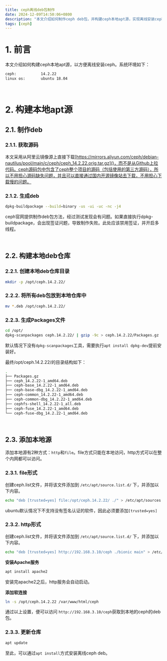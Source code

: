 ```yaml
---
title: ceph离线deb包制作
date: 2024-12-09T14:50:06+0800
description: "本文介绍如何制作ceph deb包，并构建ceph本地apt源，实现离线安装ceph。"
tags: [ceph]
---
```



# 1. 前言
本文介绍如何构建ceph本地apt源，以方便离线安装ceph。系统环境如下：
```bash
ceph:           14.2.22
linux os:       ubuntu 18.04
```
&nbsp;
&nbsp;
# 2. 构建本地apt源
## 2.1. 制作deb
### 2.1.1. 获取源码
本文采用从阿里云镜像源上直接下载[https://mirrors.aliyun.com/ceph/debian-nautilus/pool/main/c/ceph/ceph_14.2.22.orig.tar.gz]()，而不是从Github上拉代码。ceph源码包中包含了ceph整个项目的源码（包括使用的第三方源码），所以不用担心源码缺失问题，并且可以直接通过国内开源镜像站去下载，不用担心下载慢的问题。

### 2.1.2. 生成deb
```bash
dpkg-buildpackage --build=binary -us -ui -uc -nc -j4
```
ceph官网提供制作deb包方法，经过测试发现会有问题。如果直接执行dpkg-buildpackage，会出现签证问题，导致制作失败。此处应该禁用签证，并开启多线程。

&nbsp;
## 2.2. 构建本地deb仓库
### 2.2.1. 创建本地deb仓库目录
```bash
mkdir -p /opt/ceph.14.2.22/
```

### 2.2.2. 将所有deb包放到本地仓库中
```bash
mv *.deb /opt/ceph.14.2.22/
```

### 2.2.3. 生成Packages文件
```bash
cd /opt/
dpkg-scanpackages ceph.14.2.22/ | gzip -9c > ceph.14.2.22/Packages.gz
```
默认情况下没有`dpkg-scanpackages`工具，需要执行`apt install dpkg-dev`提前安装好。

最终/opt/ceph.14.2.22/的目录结构如下：
```bash
.
├── Packages.gz
├── ceph_14.2.22-1_amd64.deb
├── ceph-base_14.2.22-1_amd64.deb
├── ceph-base-dbg_14.2.22-1_amd64.deb
├── ceph-common_14.2.22-1_amd64.deb
├── ceph-common-dbg_14.2.22-1_amd64.deb
├── cephfs-shell_14.2.22-1_all.deb
├── ceph-fuse_14.2.22-1_amd64.deb
└── ceph-fuse-dbg_14.2.22-1_amd64.deb
```

&nbsp;
## 2.3. 添加本地源
添加本地源有2种方式：`http`和`file`。file方式只能在本地访问，http方式可以在整个内网都可以访问。

### 2.3.1. file形式
创建ceph.list文件，并将该文件添加到 `/etc/apt/source.list.d/` 下，并添加以下内容。
```bash
echo "deb [trusted=yes] file:/opt/ceph.14.2.22/ ./" > /etc/apt/sources.list.d/ceph.list
```
ubuntu默认情况下不支持没有签名认证的软件，因此必须要添加`[trusted=yes]`

### 2.3.2. http形式
创建ceph.list文件，并将该文件添加到 `/etc/apt/source.list.d/` 下，并添加以下内容。
```bash
echo "deb [trusted=yes] http://192.168.3.10/ceph ./bionic main" > /etc/apt/sources.list.d/ceph.list
```

**安装Apache服务**
```bash
apt install apache2
```
安装完apache2之后，http服务会自动启动。

**添加软连接**
```bash
ln -s /opt/ceph.14.2.22 /var/www/html/ceph
```
通过以上设置，便可以访问 `http://192.168.3.10/ceph`获取到本地的ceph的deb包。

### 2.3.3. 更新仓库
```bash
apt update
```
至此，可以通过`apt install`方式安装离线ceph deb。